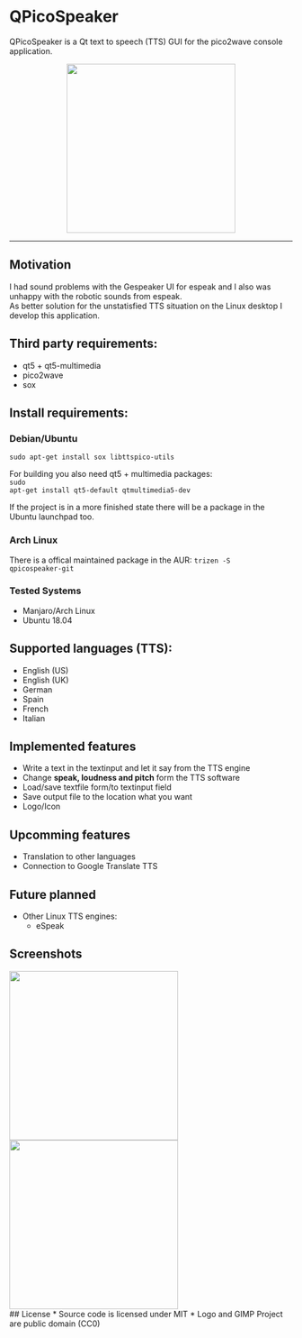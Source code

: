 # QPicoSpeaker

QPicoSpeaker is a Qt text to speech (TTS) GUI for the pico2wave console application.

<div align="center">
   <img src="https://shadowsith.de/qpicospeaker/qpicospeaker.png" width="300px" heigth="300px">
</div>

---

## Motivation
I had sound problems with the Gespeaker UI for espeak and I also was unhappy with the robotic sounds from espeak.<br>
As better solution for the unstatisfied TTS situation on the Linux desktop I develop this application.<br>

## Third party requirements:
* qt5 + qt5-multimedia
* pico2wave
* sox

## Install requirements:
### Debian/Ubuntu
<code>sudo apt-get install sox libttspico-utils</code>

For building you also need qt5 + multimedia packages:<br>
<code>sudo apt-get install qt5-default qtmultimedia5-dev</code>

If the project is in a more finished state there will be a package in the Ubuntu launchpad too.

### Arch Linux
There is a offical maintained package in the AUR:
<code>trizen -S qpicospeaker-git</code>

### Tested Systems
* Manjaro/Arch Linux
* Ubuntu 18.04

## Supported languages (TTS):
* English (US)
* English (UK)
* German
* Spain
* French
* Italian

## Implemented features
* Write a text in the textinput and let it say from the TTS engine
* Change **speak, loudness and pitch** form the TTS software
* Load/save textfile form/to textinput field
* Save output file to the location what you want
* Logo/Icon

## Upcomming features
* Translation to other languages
* Connection to Google Translate TTS

## Future planned
* Other Linux TTS engines:
    * eSpeak

## Screenshots
<div style="display: block;">
   <img src="https://shadowsith.de/qpicospeaker/qpicospeaker_example1.png" width="300px" heigth="400px">
   <img src="https://shadowsith.de/qpicospeaker/qpicospeaker_example2.png" width="300px" heigth="400px">
</div>
## License
* Source code is licensed under MIT 
* Logo and GIMP Project are public domain (CC0)

